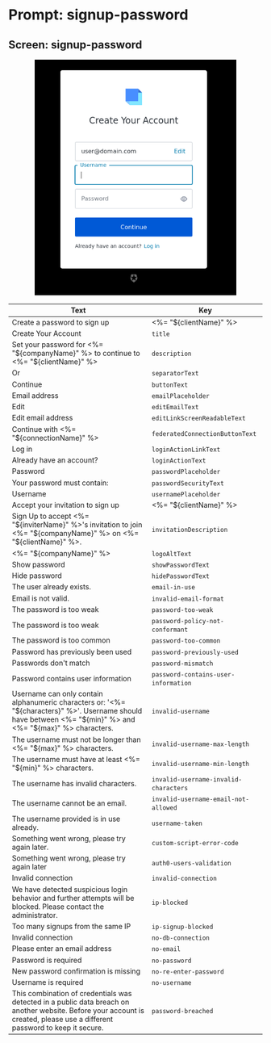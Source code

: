 # Prompt: signup-password

## Screen: signup-password

<p style="text-align: center;">
  <img alt="signup-password reference screenshot" class="ul-prompt-screenshot" data-ul-prompt="signup-password" src="/media/articles/universal-login/text-customization/signup-password.png" style="width: 400px;"/>
</p>

|Text|Key|
|----------|----------|
|Create a password to sign up | <%= "${clientName}" %>|`pageTitle`|
|Create Your Account|`title`|
|Set your password for <%= "${companyName}" %> to continue to <%= "${clientName}" %>|`description`|
|Or|`separatorText`|
|Continue|`buttonText`|
|Email address|`emailPlaceholder`|
|Edit|`editEmailText`|
|Edit email address|`editLinkScreenReadableText`|
|Continue with <%= "${connectionName}" %>|`federatedConnectionButtonText`|
|Log in|`loginActionLinkText`|
|Already have an account?|`loginActionText`|
|Password|`passwordPlaceholder`|
|Your password must contain:|`passwordSecurityText`|
|Username|`usernamePlaceholder`|
|Accept your invitation to sign up | <%= "${clientName}" %>|`invitationTitle`|
|Sign Up to accept <%= "${inviterName}" %>'s invitation to join <%= "${companyName}" %> on <%= "${clientName}" %>.|`invitationDescription`|
|<%= "${companyName}" %>|`logoAltText`|
|Show password|`showPasswordText`|
|Hide password|`hidePasswordText`|
|The user already exists.|`email-in-use`|
|Email is not valid.|`invalid-email-format`|
|The password is too weak|`password-too-weak`|
|The password is too weak|`password-policy-not-conformant`|
|The password is too common|`password-too-common`|
|Password has previously been used|`password-previously-used`|
|Passwords don't match|`password-mismatch`|
|Password contains user information|`password-contains-user-information`|
|Username can only contain alphanumeric characters or: '<%= "${characters}" %>'. Username should have between <%= "${min}" %> and <%= "${max}" %> characters.|`invalid-username`|
|The username must not be longer than <%= "${max}" %> characters.|`invalid-username-max-length`|
|The username must have at least <%= "${min}" %> characters.|`invalid-username-min-length`|
|The username has invalid characters.|`invalid-username-invalid-characters`|
|The username cannot be an email.|`invalid-username-email-not-allowed`|
|The username provided is in use already.|`username-taken`|
|Something went wrong, please try again later.|`custom-script-error-code`|
|Something went wrong, please try again later|`auth0-users-validation`|
|Invalid connection|`invalid-connection`|
|We have detected suspicious login behavior and further attempts will be blocked. Please contact the administrator.|`ip-blocked`|
|Too many signups from the same IP|`ip-signup-blocked`|
|Invalid connection|`no-db-connection`|
|Please enter an email address|`no-email`|
|Password is required|`no-password`|
|New password confirmation is missing|`no-re-enter-password`|
|Username is required|`no-username`|
|This combination of credentials was detected in a public data breach on another website. Before your account is created, please use a different password to keep it secure.|`password-breached`|
